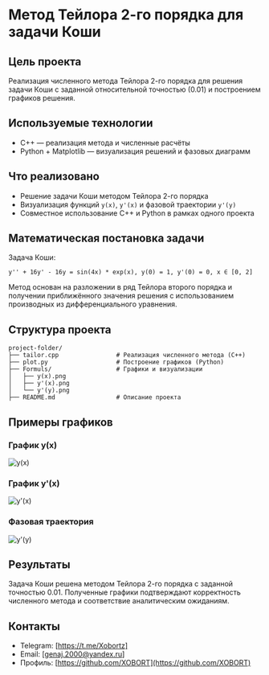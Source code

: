 
# Метод Тейлора 2-го порядка для задачи Коши

## Цель проекта
Реализация численного метода Тейлора 2-го порядка для решения задачи Коши с заданной относительной точностью (0.01) и построением графиков решения.

## Используемые технологии
- C++ — реализация метода и численные расчёты
- Python + Matplotlib — визуализация решений и фазовых диаграмм

## Что реализовано
- Решение задачи Коши методом Тейлора 2-го порядка
- Визуализация функций `y(x)`, `y'(x)` и фазовой траектории `y'(y)`
- Совместное использование C++ и Python в рамках одного проекта

## Математическая постановка задачи

Задача Коши:

```
y'' + 16y' - 16y = sin(4x) * exp(x), y(0) = 1, y'(0) = 0, x ∈ [0, 2]
```

Метод основан на разложении в ряд Тейлора второго порядка и получении приближённого значения решения с использованием производных из дифференциального уравнения.

## Структура проекта
```
project-folder/
├── tailor.cpp                # Реализация численного метода (C++)
├── plot.py                   # Построение графиков (Python)
├── Formuls/                  # Графики и визуализации
│   ├── y(x).png
│   ├── y'(x).png
│   └── y'(y).png
├── README.md                 # Описание проекта
```

## Примеры графиков

### График y(x)
![y(x)](Formuls/y(x).png)

### График y'(x)
![y'(x)](Formuls/y'(x).png)

### Фазовая траектория
![y'(y)](Formuls/y'(y).png)

## Результаты
Задача Коши решена методом Тейлора 2-го порядка с заданной точностью 0.01. Полученные графики подтверждают корректность численного метода и соответствие аналитическим ожиданиям.

## Контакты

- Telegram: [https://t.me/Xobortz]
- Email: [genaj.2000@yandex.ru]
- Профиль: [https://github.com/XOBORT](https://github.com/XOBORT)
